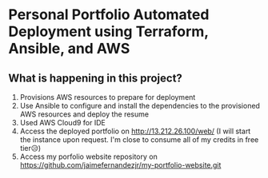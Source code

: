 # Personal Portfolio Automated Deployment using Terraform, Ansible, and AWS

## What is happening in this project?
1. Provisions AWS resources to prepare for deployment
2. Use Ansible to configure and install the dependencies to the provisioned AWS resources and deploy the resume
3. Used AWS Cloud9 for IDE
3. Access the deployed portfolio on http://13.212.26.100/web/ (I will start the instance upon request. I'm close to consume all of my credits in free tier😥) 
4. Access my porfolio website repository on https://github.com/jaimefernandezjr/my-portfolio-website.git
